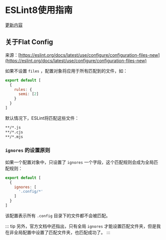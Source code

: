 # ESLint8使用指南

[更新内容](https://eslint.org/blog/2021/06/whats-coming-in-eslint-8.0.0)

## 关于Flat Config

来源：[https://eslint.org/docs/latest/use/configure/configuration-files-new](https://eslint.org/docs/latest/use/configure/configuration-files-new)

如果不设置 `files` ，配置对象将应用于所有匹配到的文件，如：

```js
export default [
  {
    rules: {
      semi: [2]
    }
  }
]
```

默认情况下，ESLint将匹配这些文件：

```bash
**/*.js
**/*.cjs
**/*.mjs
```

### `ignores` 的设置原则

如果一个配置对象中，只设置了 `ignores` 一个字段，这个匹配规则会成为全局匹配规则：

```js
export default [
  {
    ignores: [
      '.config/*'
    ]
  }
]
```

该配置表示所有 `.config` 目录下的文件都不会被匹配。

::: tip
另外，官方文档中还指出，只有全局 `ignores` 才能设置匹配文件夹，但是我在非全局配置中设置了匹配文件夹，也匹配成功了。
:::

